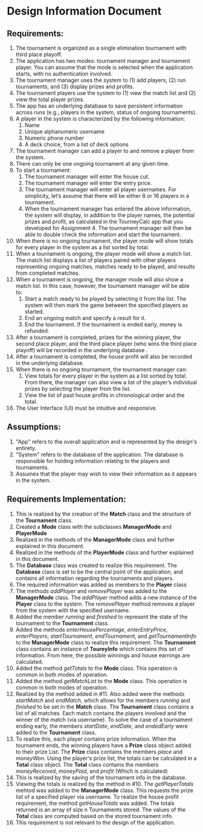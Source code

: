 Design Information Document
=========================

Requirements:
------------------
1. The tournament is organized as a single elimination tournament with third place playoff.
2. The application has two modes: tournament manager and tournament player. You can assume that the mode is selected when the application starts, with no authentication involved.
3. The tournament manager uses the system to (1) add players, (2) run tournaments, and (3) display prizes and profits.
4. The tournament players use the system to (1) view the match list and (2) view the total player prizes.
5. The app has an underlying database to save persistent information across runs (e.g., players in the system, status of ongoing tournaments).
6. A player in the system is characterized by the following information:
	1. Name
	2. Unique alphanumeric username
	3. Numeric phone number
	4. A deck choice, from a list of deck options
7. The tournament manager can add a player to and remove a player from the system.
8. There can only be one ongoing tournament at any given time.
9. To start a tournament:
	1. The tournament manager will enter the house cut.
	2. The tournament manager will enter the entry price.
	3. The tournament manager will enter all player usernames. For simplicity, let’s assume that there will be either 8 or 16 players in a tournament.
	4. When the tournament manager has entered the above information, the system will display, in addition to the player names, the potential prizes and profit, as calculated in the TourneyCalc app that you developed for Assignment 4. The tournament manager will then be able to double check the information and start the tournament.
10. When there is no ongoing tournament, the player mode will show totals for every player in the system as a list sorted by total.
11. When a tournament is ongoing, the player mode will show a match list. The match list displays a list of players paired with other players representing ongoing matches, matches ready to be played, and results from completed matches.
12. When a tournament is ongoing, the manager mode will also show a match list. In this case, however, the tournament manager will be able to:
	1. Start a match ready to be played by selecting it from the list. The system will then mark the game between the specified players as started.
	2. End an ongoing match and specify a result for it.
	3. End the tournament. If the tournament is ended early, money is refunded.
13. After a tournament is completed, prizes for the winning player, the second place player, and the third place player (who wins the third place playoff) will be recorded in the underlying database .  
14. After a tournament is completed, the house profit will also be recorded in the underlying database.
15. When there is no ongoing tournament, the tournament manager can:
	1. View totals for every player in the system as a list sorted by total. From there, the manager can also view a list of the player’s individual prizes by selecting the player from the list.
	2. View the list of past house profits in chronological order and the total.
16. The User Interface (UI) must be intuitive and responsive.

Assumptions:
---------------------
1. "App" refers to the overall application and is represented by the design's entirety.
2. "System" refers to the database of the application. The database is responsible for holding information relating to the players and tournaments.
3. Assumes that the player may wish to view their information as it appears in the system.

Requirements Implementation:
-----------------------------------------
1. This is realized by the creation of the **Match** class and the structure of the **Tournament** class.
2. Created a **Mode** class with the subclasses **ManagerMode** and **PlayerMode**
3. Realized in the methods of the **ManagerMode** class and further explained in this document.
4. Realized in the methods of the **PlayerMode** class and further explained in this document.
5. The **Database** class was created to realize this requirement. The **Database** class is set to be the central point of the application, and contains all information regarding the tournaments and players.
6. The required information was added as members to the **Player** class
7. The methods *addPlayer* and *removePlayer* was added to the **ManagerMode** class. The *addPlayer* method adds a new instance of the **Player** class to the system. The *removePlayer* method removes a player from the system with the specified username.
8. Added the member *running* and *finished* to represent the state of the tournament to the **Tournament** class.
9. Added the methods *enterHousePercentage*, *enterEntryPrice*, *enterPlayers*, *startTournament*, *endTournament*, and *getTournamentInfo* to the **ManagerMode** class to realize this requirement. The **Tournament** class contains an instance of **ToureyInfo** which contains this set of information. From here, the possible winnings and house earnings are calculated.
10. Added the method *getTotals* to the **Mode** class. This operation is common in both modes of operation.
11. Added the method *getMatchList* to the **Mode** class. This operation is common in both modes of operation.
12. Realized by the method added in #11. Also added were the methods *startMatch* and *endMatch*, which allows for the members *running* and *finished* to be set in the **Match** class. The **Tournament** class contains a list of all matches. Each match contains the players involved and the winner of the match (via username). To solve the case of a tournament ending early, the members *startDate*, *endDate*, and *endedEarly* were added to the **Tournament** class.
13.  To realize this, each player contains prize information. When the tournament ends, the winning players have a **Prize** class object added to their prize List. The **Prize** class contains the members *place* and *moneyWon*. Using the player's prize list, the totals can be calculated in a **Total** class object. The **Total** class contains the members *moneyReceived*, *moneyPaid*, and *profit* (Which is calculated)
14. This is realized by the saving of the tournament info in the database.
15. Viewing the totals is realized by the method in #10. The *getPlayerTotals* mehtod was added to the **ManagerMode** class. This requests the prize list of a specified player via username. To realize the house profit requirement, the method *getHouseTotals* was added. The totals returned is an array of size n Tournaments stored. The values of the **Total** class are computed based on the stored tournament info.
16. This requirement is not relevant to the design of the application. 